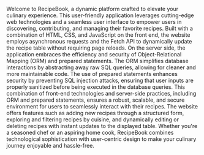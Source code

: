 Welcome to RecipeBook, a dynamic platform crafted to elevate your culinary experience. This user-friendly application leverages cutting-edge web technologies and a seamless user interface to empower users in discovering, contributing, and managing their favorite recipes. Built with a combination of HTML, CSS, and JavaScript on the front end, the website employs asynchronous requests and the Fetch API to dynamically update the recipe table without requiring page reloads. On the server side, the application embraces the efficiency and security of Object-Relational Mapping (ORM) and prepared statements. The ORM simplifies database interactions by abstracting away raw SQL queries, allowing for cleaner and more maintainable code. The use of prepared statements enhances security by preventing SQL injection attacks, ensuring that user inputs are properly sanitized before being executed in the database queries. This combination of front-end technologies and server-side practices, including ORM and prepared statements, ensures a robust, scalable, and secure environment for users to seamlessly interact with their recipes. The website offers features such as adding new recipes through a structured form, exploring and filtering recipes by cuisine, and dynamically editing or deleting recipes with instant updates to the displayed table. Whether you're a seasoned chef or an aspiring home cook, RecipeBook combines technological sophistication with user-centric design to make your culinary journey enjoyable and hassle-free.
